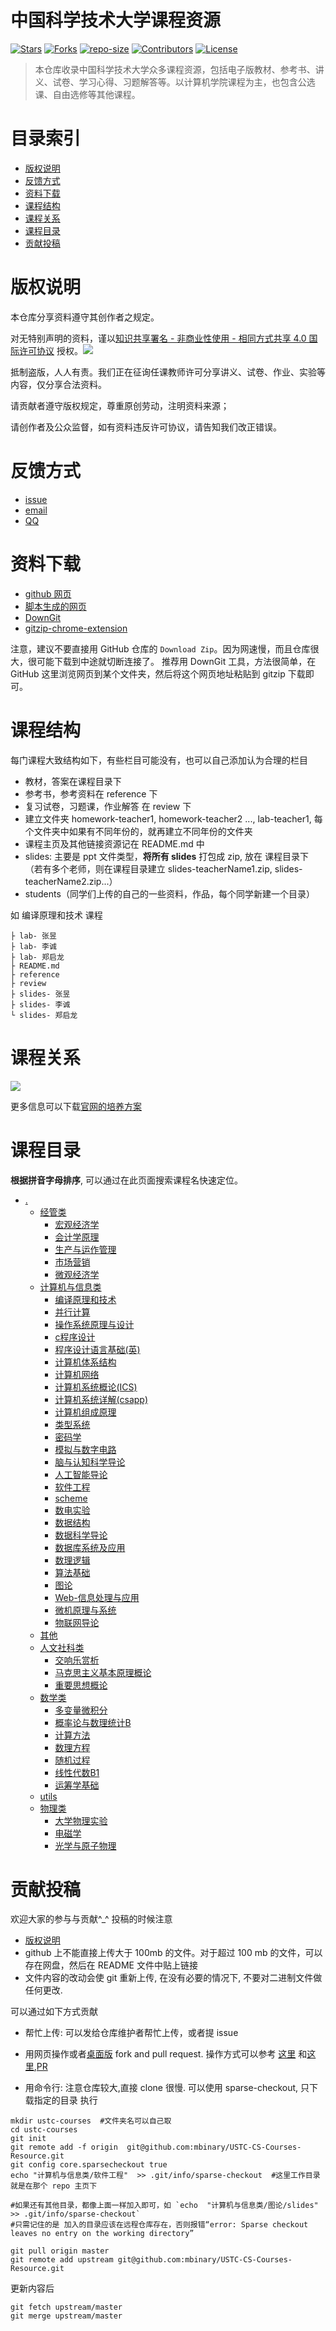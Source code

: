 
# 中国科学技术大学课程资源
[![Stars](https://img.shields.io/github/stars/mbinary/USTC-CS-Courses-Resource.svg?label=Stars&style=social)](https://github.com/mbinary/USTC-CS-Courses-Resource/stargazers)
[![Forks](https://img.shields.io/github/forks/mbinary/USTC-CS-Courses-Resource.svg?label=Fork&style=social)](https://github.com/mbinary/USTC-CS-Courses-Resource/network/members)
[![repo-size](https://img.shields.io/github/repo-size/mbinary/USTC-CS-Courses-Resource.svg)]()
[![Contributors](https://img.shields.io/github/contributors/mbinary/USTC-CS-Courses-Resource.svg)](https://github.com/mbinary/USTC-CS-Courses-Resource/graphs/contributors)
[![License](https://i.creativecommons.org/l/by-nc-sa/4.0/80x15.png)](http://creativecommons.org/licenses/by-nc-sa/4.0/)

>本仓库收录中国科学技术大学众多课程资源，包括电子版教材、参考书、讲义、试卷、学习心得、习题解答等。以计算机学院课程为主，也包含公选课、自由选修等其他课程。


# 目录索引
* [版权说明](#版权说明)
* [反馈方式](#反馈方式)
* [资料下载](#资料下载)
* [课程结构](#课程结构)
* [课程关系](#课程关系)
* [课程目录](#课程目录)
* [贡献投稿](#贡献投稿)

# 版权说明
本仓库分享资料遵守其创作者之规定。

对无特别声明的资料，谨以[知识共享署名 - 非商业性使用 - 相同方式共享 4.0 国际许可协议](http://creativecommons.org/licenses/by-nc-sa/4.0/) 授权。![](https://i.creativecommons.org/l/by-nc-sa/4.0/80x15.png)

抵制盗版，人人有责。我们正在征询任课教师许可分享讲义、试卷、作业、实验等内容，仅分享合法资料。

请贡献者遵守版权规定，尊重原创劳动，注明资料来源；

请创作者及公众监督，如有资料违反许可协议，请告知我们改正错误。

# 反馈方式
- [issue](https://github.com/mbinary/USTC-CS-Courses-Resource/issues/new)
- <a href="mailto:&#122;huheqin1@gmail.com?subject=%E5%8F%8D%E9%A6%88%E4%B8%8E%E5%BB%BA%E8%AE%AE">email</a>
- [QQ](http://wpa.qq.com/msgrd?v=3&uin=414313516&site=qq&menu=yes)

# 资料下载
<!--
## FTP
1. FTP/FTPS:
   - 地址：ftp.ustclug.org；
   - 路径：/ebook/USTC-CS-Courses-Resource；
   - 用户名：ftp；
   - 密码：ftp；
2. SFTP (Secure File Transfer Protocol):
   - 地址：ftp.ustclug.org；
   - 路径：/ebook/USTC-CS-Courses-Resource；
   - 用户名：ftp；
   - 密码：ftp；
3. AFP (Apple Filing Protocol)
   - 地址：afp://ftp.ustclug.org/；
   - 路径：/ebook/USTC-CS-Courses-Resource；
   - Connect As Guest

感谢 @USTC-LUG, @[zzh1996](https://github.com/zzh1996), @[volltin](https://github.com/volltin)


## HTTPS
-->

- [github 网页](#课程目录)
- [脚本生成的网页](https://mbinary.xyz/ustc-cs/)
- [DownGit](http://downgit.zhoudaxiaa.com/#/home)
- [gitzip-chrome-extension](https://chrome.google.com/webstore/detail/gitzip-for-github/ffabmkklhbepgcgfonabamgnfafbdlkn)

注意，建议不要直接用 GitHub 仓库的 `Download Zip`。因为网速慢，而且仓库很大，很可能下载到中途就切断连接了。
推荐用 DownGit 工具，方法很简单，在 GitHub 这里浏览网页到某个文件夹，然后将这个网页地址粘贴到 gitzip 下载即可。

# 课程结构
每门课程大致结构如下，有些栏目可能没有，也可以自己添加认为合理的栏目

* 教材，答案在课程目录下
* 参考书，参考资料在 reference 下
* 复习试卷，习题课，作业解答 在 review 下
* 建立文件夹 homework-teacher1, homework-teacher2 ..., lab-teacher1, 每个文件夹中如果有不同年份的，就再建立不同年份的文件夹
* 课程主页及其他链接资源记在 README.md 中
* slides: 主要是 ppt 文件类型，**将所有 slides** 打包成 zip, 放在 课程目录下（若有多个老师，则在课程目录建立 slides-teacherName1.zip, slides-teacherName2.zip...）
* students（同学们上传的自己的一些资料，作品，每个同学新建一个目录）


如 编译原理和技术 课程
```
├ lab- 张昱
├ lab- 李诚
├ lab- 郑启龙
├ README.md
├ reference
├ review
├ slides- 张昱
├ slides- 李诚
└ slides- 郑启龙
```
# 课程关系
![](https://user-images.githubusercontent.com/29198767/53245024-851b1280-36e7-11e9-9d22-7ee65446c68a.png)

更多信息可以下载[官网的培养方案](https://www.teach.ustc.edu.cn/education/241.html/attachment/14-215%E8%AE%A1%E7%AE%97%E6%9C%BA%E5%AD%A6%E9%99%A2-2013)

# 课程目录
**根据拼音字母排序**, 可以通过在此页面搜索课程名快速定位。

* [.](.)
    * [经管类](./经管类)
        * [宏观经济学](./经管类/宏观经济学)
        * [会计学原理](./经管类/会计学原理)
        * [生产与运作管理](./经管类/生产与运作管理)
        * [市场营销](./经管类/市场营销)
        * [微观经济学](./经管类/微观经济学)
    * [计算机与信息类](./计算机与信息类)
        * [编译原理和技术](./计算机与信息类/编译原理和技术)
        * [并行计算](./计算机与信息类/并行计算)
        * [操作系统原理与设计](./计算机与信息类/操作系统原理与设计)
        * [c程序设计](./计算机与信息类/c程序设计)
        * [程序设计语言基础(英)](./计算机与信息类/程序设计语言基础(英))
        * [计算机体系结构](./计算机与信息类/计算机体系结构)
        * [计算机网络](./计算机与信息类/计算机网络)
        * [计算机系统概论(ICS)](./计算机与信息类/计算机系统概论(ICS))
        * [计算机系统详解(csapp)](./计算机与信息类/计算机系统详解(csapp))
        * [计算机组成原理](./计算机与信息类/计算机组成原理)
        * [类型系统](./计算机与信息类/类型系统)
        * [密码学](./计算机与信息类/密码学)
        * [模拟与数字电路](./计算机与信息类/模拟与数字电路)
        * [脑与认知科学导论](./计算机与信息类/脑与认知科学导论)
        * [人工智能导论](./计算机与信息类/人工智能导论)
        * [软件工程](./计算机与信息类/软件工程)
        * [scheme](./计算机与信息类/scheme)
        * [数电实验](./计算机与信息类/数电实验)
        * [数据结构](./计算机与信息类/数据结构)
        * [数据科学导论](./计算机与信息类/数据科学导论)
        * [数据库系统及应用](./计算机与信息类/数据库系统及应用)
        * [数理逻辑](./计算机与信息类/数理逻辑)
        * [算法基础](./计算机与信息类/算法基础)
        * [图论](./计算机与信息类/图论)
        * [Web-信息处理与应用](./计算机与信息类/Web-信息处理与应用)
        * [微机原理与系统](./计算机与信息类/微机原理与系统)
        * [物联网导论](./计算机与信息类/物联网导论)
    * [其他](./其他)
    * [人文社科类](./人文社科类)
        * [交响乐赏析](./人文社科类/交响乐赏析)
        * [马克思主义基本原理概论](./人文社科类/马克思主义基本原理概论)
        * [重要思想概论](./人文社科类/重要思想概论)
    * [数学类](./数学类)
        * [多变量微积分](./数学类/多变量微积分)
        * [概率论与数理统计B](./数学类/概率论与数理统计B)
        * [计算方法](./数学类/计算方法)
        * [数理方程](./数学类/数理方程)
        * [随机过程](./数学类/随机过程)
        * [线性代数B1](./数学类/线性代数B1)
        * [运筹学基础](./数学类/运筹学基础)
    * [utils](./utils)
    * [物理类](./物理类)
        * [大学物理实验](./物理类/大学物理实验)
        * [电磁学](./物理类/电磁学)
        * [光学与原子物理](./物理类/光学与原子物理)

# 贡献投稿
欢迎大家的参与与贡献^_^
投稿的时候注意

* [版权说明](#版权说明)
* github 上不能直接上传大于 100mb 的文件。对于超过 100 mb 的文件，可以存在网盘，然后在 README 文件中贴上链接
* 文件内容的改动会使 git 重新上传, 在没有必要的情况下, 不要对二进制文件做任何更改.

可以通过如下方式贡献
- 帮忙上传: 可以发给仓库维护者帮忙上传，或者提 issue
- 用网页操作或者[桌面版](https://desktop.github.com/) fork and pull request. 操作方式可以参考 [这里](https://blog.csdn.net/qq_29277155/article/details/51048990) 和[这里](https://blog.csdn.net/zhangw0_0/article/details/50667891),[PR](https://blog.csdn.net/huutu/article/details/51018317)

- 用命令行: 注意仓库较大,直接 clone 很慢. 可以使用 sparse-checkout, 只下载指定的目录
执行
```shell
mkdir ustc-courses  #文件夹名可以自己取
cd ustc-courses
git init
git remote add -f origin  git@github.com:mbinary/USTC-CS-Courses-Resource.git
git config core.sparsecheckout true
echo "计算机与信息类/软件工程"  >> .git/info/sparse-checkout  #这里工作目录就是在那个 repo 主页下

#如果还有其他目录，都像上面一样加入即可，如 `echo  "计算机与信息类/图论/slides" >> .git/info/sparse-checkout`
#只需记住的是 加入的目录应该在远程仓库存在，否则报错“error: Sparse checkout leaves no entry on the working directory”

git pull origin master
git remote add upstream git@github.com:mbinary/USTC-CS-Courses-Resource.git
```
更新内容后
```shell
git fetch upstream/master
git merge upstream/master
```

